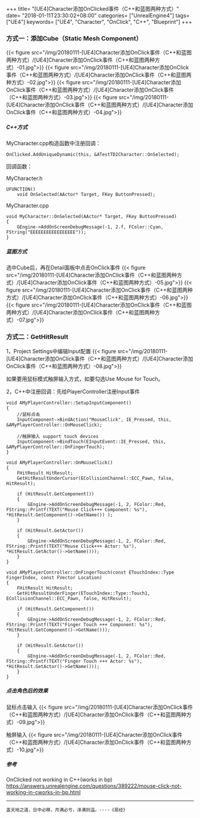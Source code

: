 +++
title= "[UE4]Character添加OnClicked事件（C++和蓝图两种方式）"
date= "2018-01-11T23:30:02+08:00"
categories= ["UnrealEngine4"]
tags= ["UE4"]
keywords= ["UE4", "Character", "OnClick", "C++", "Blueprint"]
+++


### 方式一：添加Cube（Static Mesh Component）

{{< figure src="/img/20180111-[UE4]Character添加OnClick事件（C++和蓝图两种方式）/[UE4]Character添加OnClick事件（C++和蓝图两种方式）-01.jpg">}}
{{< figure src="/img/20180111-[UE4]Character添加OnClick事件（C++和蓝图两种方式）/[UE4]Character添加OnClick事件（C++和蓝图两种方式）-02.jpg">}}
{{< figure src="/img/20180111-[UE4]Character添加OnClick事件（C++和蓝图两种方式）/[UE4]Character添加OnClick事件（C++和蓝图两种方式）-03.jpg">}}
{{< figure src="/img/20180111-[UE4]Character添加OnClick事件（C++和蓝图两种方式）/[UE4]Character添加OnClick事件（C++和蓝图两种方式）-04.jpg">}}

##### C++方式

MyCharacter.cpp构造函数中注册回调：

	OnClicked.AddUniqueDynamic(this, &ATestTD2Character::OnSelected);

回调函数：

MyCharacter.h

	UFUNCTION()
		void OnSelected(AActor* Target, FKey ButtonPressed);

MyCharacter.cpp

	void MyCharacter::OnSelected(AActor* Target, FKey ButtonPressed)
	{
		GEngine->AddOnScreenDebugMessage(-1, 2.f, FColor::Cyan, FString("EEEEEEEEEEEEEEEEE"));
	}

##### 蓝图方式

选中Cube后，再在Detail面板中点击OnClick事件
{{< figure src="/img/20180111-[UE4]Character添加OnClick事件（C++和蓝图两种方式）/[UE4]Character添加OnClick事件（C++和蓝图两种方式）-05.jpg">}}
{{< figure src="/img/20180111-[UE4]Character添加OnClick事件（C++和蓝图两种方式）/[UE4]Character添加OnClick事件（C++和蓝图两种方式）-06.jpg">}}
{{< figure src="/img/20180111-[UE4]Character添加OnClick事件（C++和蓝图两种方式）/[UE4]Character添加OnClick事件（C++和蓝图两种方式）-07.jpg">}}


### 方式二：GetHitResult

1，Project Settings中编辑Input配置
{{< figure src="/img/20180111-[UE4]Character添加OnClick事件（C++和蓝图两种方式）/[UE4]Character添加OnClick事件（C++和蓝图两种方式）-08.jpg">}}


如果要用鼠标模式触屏输入方式，如要勾选Use Mouse for Touch。

2，C++中注册回调：先给PlayerController注册Input事件

	void AMyPlayerController::SetupInputComponent()
	{
		//鼠标点击
		InputComponent->BindAction("MouseClick", IE_Pressed, this, &AMyPlayerController::OnMouseClick);

		//触屏输入 support touch devices 
		InputComponent->BindTouch(EInputEvent::IE_Pressed, this, &AMyPlayerController::OnFingerTouch);
	}

	void AMyPlayerController::OnMouseClick()
	{
		FHitResult HitResult;
		GetHitResultUnderCursor(ECollisionChannel::ECC_Pawn, false, HitResult);

		if (HitResult.GetComponent())
		{
			GEngine->AddOnScreenDebugMessage(-1, 2, FColor::Red, FString::Printf(TEXT("Mouse Click+++ Component: %s"), *HitResult.GetComponent()->GetName()) );
		}

		if (HitResult.GetActor())
		{
			GEngine->AddOnScreenDebugMessage(-1, 2, FColor::Red, FString::Printf(TEXT("Mouse Click+++ Actor: %s"), *HitResult.GetActor()->GetName()));
		}
	}

	void AMyPlayerController::OnFingerTouch(const ETouchIndex::Type FingerIndex, const FVector Location)
	{
		FHitResult HitResult;
		GetHitResultUnderFinger(ETouchIndex::Type::Touch1, ECollisionChannel::ECC_Pawn, false, HitResult);

		if (HitResult.GetComponent())
		{
			GEngine->AddOnScreenDebugMessage(-1, 2, FColor::Red, FString::Printf(TEXT("Finger Touch +++ Component: %s"), *HitResult.GetComponent()->GetName()));
		}

		if (HitResult.GetActor())
		{
			GEngine->AddOnScreenDebugMessage(-1, 2, FColor::Red, FString::Printf(TEXT("Finger Touch +++ Actor: %s"), *HitResult.GetActor()->GetName()));
		}
	}

##### 点击角色后的效果

鼠标点击输入
{{< figure src="/img/20180111-[UE4]Character添加OnClick事件（C++和蓝图两种方式）/[UE4]Character添加OnClick事件（C++和蓝图两种方式）-09.jpg">}}

触屏输入
{{< figure src="/img/20180111-[UE4]Character添加OnClick事件（C++和蓝图两种方式）/[UE4]Character添加OnClick事件（C++和蓝图两种方式）-10.jpg">}}


##### 参考
OnClicked not working in C++(works in bp)  
https://answers.unrealengine.com/questions/389222/mouse-click-not-working-in-cworks-in-bp.html

***
`盖天地之道，日中必移，月满必亏，泽满则溢。----《易经》`